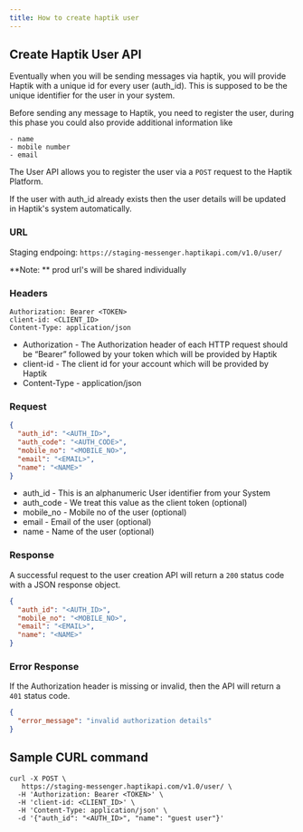 ```yaml
---
title: How to create haptik user
---
```


## Create Haptik User API

Eventually when you will be sending messages via haptik, you will provide Haptik with a unique id for every user (auth_id). This is supposed to be the unique identifier for the user in your system.

Before sending any message to Haptik, you need to register the user, during this phase you could also provide additional information like

	- name
	- mobile number
	- email

The User API allows you to register the user via a `POST` request to the Haptik Platform.

If the user with auth_id already exists then the user details will be updated in Haptik's system automatically.

### URL

Staging endpoing: `https://staging-messenger.haptikapi.com/v1.0/user/`

**Note: ** prod url's will be shared individually

### Headers

```
Authorization: Bearer <TOKEN>
client-id: <CLIENT_ID>
Content-Type: application/json
```

- Authorization - The Authorization header of each HTTP request should be “Bearer” followed by your token which will be provided by Haptik
- client-id - The client id for your account which will be provided by Haptik
- Content-Type - application/json

### Request

```json
{
  "auth_id": "<AUTH_ID>",
  "auth_code": "<AUTH_CODE>",
  "mobile_no": "<MOBILE_NO>",
  "email": "<EMAIL>",
  "name": "<NAME>"
}
```

- auth_id - This is an alphanumeric User identifier from your System
- auth_code - We treat this value as the client token (optional)
- mobile_no - Mobile no of the user (optional)
- email - Email of the user (optional)
- name - Name of the user (optional)

### Response

A successful request to the user creation API will return a `200` status code with a JSON response object.

```json
{
  "auth_id": "<AUTH_ID>",
  "mobile_no": "<MOBILE_NO>",
  "email": "<EMAIL>",
  "name": "<NAME>"
}
```

### Error Response

If the Authorization header is missing or invalid, then the API will return a `401` status code.

```json
{
  "error_message": "invalid authorization details"
}
```

## Sample CURL command

```
curl -X POST \
   https://staging-messenger.haptikapi.com/v1.0/user/ \
  -H 'Authorization: Bearer <TOKEN>' \
  -H 'client-id: <CLIENT_ID>' \
  -H 'Content-Type: application/json' \
  -d '{"auth_id": "<AUTH_ID>", "name": "guest user"}'
```
